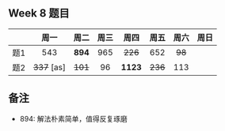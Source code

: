 

## Week 8 题目
|       | 周一   | 周二   |  周三 |   周四 |   周五  | 周六 |  周日 |
| :----:| :----:| :----:|:----:  |:----: |:----: |:----:|:----: |
| 题1   | 543	| **894**	 |   965    |  ~~226~~  |652   |  ~~98~~|
| 题2   |~~337~~ [as]   | ~~101~~    |    96    |  **1123**  |~~236~~  | 113|

## 备注
- 894: 解法朴素简单，值得反复琢磨







